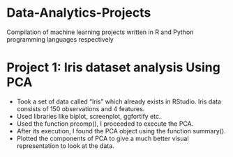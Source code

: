 # Data-Analytics-Projects
Compilation of machine learning projects written in R and Python programming languages respectively

# Project 1: Iris dataset analysis Using PCA
* Took a set of data called “Iris” which already exists in RStudio. Iris data consists of 150 observations and 4 features. 
* Used libraries like biplot, screenplot, ggfortify etc. 
* Used the function prcomp(), I proceeded to execute the PCA. 
* After its execution, I found the PCA object using the function summary().
* Plotted the components of PCA to give a much better visual representation to look at the data.
